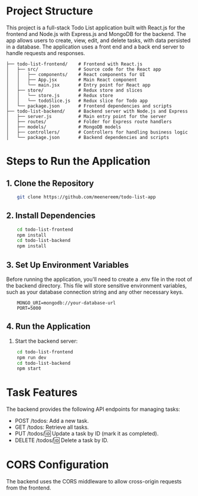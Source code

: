 # Project Structure

This project is a full-stack Todo List application built with React.js for the frontend and Node.js with Express.js and MongoDB for the backend. The app allows users to create, view, edit, and delete tasks, with data persisted in a database. The application uses a front end and a back end server to handle requests and responses.

```
├── todo-list-frontend/    # Frontend with React.js
│   ├── src/               # Source code for the React app
│   │   ├── components/    # React components for UI
│   │   ├── App.jsx        # Main React component
│   │   └── main.jsx       # Entry point for React app
│   ├── store/             # Redux store and slices
│   │   └── store.js       # Redux store
│   │   └── todoSlice.js   # Redux slice for Todo app
│   └── package.json       # Frontend dependencies and scripts
├── todo-list-backend/     # Backend server with Node.js and Express
│   ├── server.js          # Main entry point for the server
│   ├── routes/            # Folder for Express route handlers
│   ├── models/            # MongoDB models
│   ├── controllers/       # Controllers for handling business logic
│   └── package.json       # Backend dependencies and scripts
```

# Steps to Run the Application

## 1. Clone the Repository

```bash
    git clone https://github.com/meenereem/todo-list-app
```

## 2. Install Dependencies

```bash
    cd todo-list-frontend
    npm install
    cd todo-list-backend
    npm install
```

## 3. Set Up Environment Variables
Before running the application, you'll need to create a .env file in the root of the backend directory. This file will store sensitive environment variables, such as your database connection string and any other necessary keys.

```
    MONGO_URI=mongodb://your-database-url
    PORT=5000
```

## 4. Run the Application

1. Start the backend server:

```bash
    cd todo-list-frontend
    npm run dev
    cd todo-list-backend
    npm start
```

# Task Features

The backend provides the following API endpoints for managing tasks:

* POST /todos: Add a new task.
* GET /todos: Retrieve all tasks.
* PUT /todos/:id: Update a task by ID (mark it as completed).
* DELETE /todos/:id: Delete a task by ID.

# CORS Configuration
The backend uses the CORS middleware to allow cross-origin requests from the frontend. 